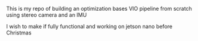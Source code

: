 This is my repo of building an optimization bases VIO pipeline from scratch using stereo camera and an IMU

I wish to make if fully functional and working on jetson nano before Christmas
